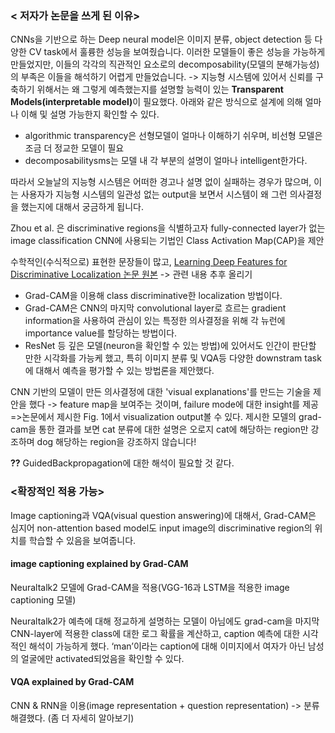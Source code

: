 ### < 저자가 논문을 쓰게 된 이유>
CNNs을 기반으로 하는 Deep neural model은 이미지 분류, object detection 등 다양한 CV task에서 훌륭한 성능을 보여줬습니다. 이러한 모델들이 좋은 성능을 가능하게 만들었지만, 이들의 각각의 직관적인 
요소로의 decomposability(모델의 분해가능성)의 부족은 이들을 해석하기 어렵게 만들었습니다.
-> 지능형 시스템에 있어서 신뢰를 구축하기 위해서는 왜 그렇게 예측했는지를 설명할 능력이 있는 <strong>Transparent Models(interpretable model)</strong>이 필요했다. 
아래와 같은 방식으로 설계에 의해 얼마나 이해 및 설명 가능한지 확인할 수 있다.
-  algorithmic transparency은 선형모델이 얼마나 이해하기 쉬우며, 비선형 모델은 조금 더 정교한 모델이 필요
-  decomposabilitysms는 모델 내 각 부분의 설명이 얼마나 intelligent한가다.

따라서 오늘날의 지능형 시스템은 어떠한 경고나 설명 없이 실패하는 경우가 많으며, 이는 사용자가 지능형 시스템의 일관성 없는 output을 보면서 시스템이 왜 그런 의사결정을 했는지에 대해서 궁금하게 됩니다.

Zhou et al. 은 discriminative regions을 식별하고자 fully-connected layer가 없는 image classification CNN에 사용되는 기법인 Class Activation Map(CAP)을 제안

수학적인(수식적으로) 표현한 문장들이 많고, [Learning Deep Features for Discriminative Localization 논문 원본](https://arxiv.org/pdf/1512.04150.pdf)
-> 관련 내용 추후 올리기

- Grad-CAM을 이용해 class discriminative한 localization 방법이다.
- Grad-CAM은 CNN의 마지막 convolutional layer로 흐르는 gradient information을 사용하여 관심이 있는 특정한 의사결정을 위해 각 뉴런에 importance value를 할당하는 방법이다.
- ResNet 등 깊은 모델(neuron을 확인할 수 있는 방법)에 있어서도 인간이 판단할 만한 시각화를 가능케 했고, 특히 이미지 분류 및 VQA등 다양한 downstram task에 대해서 예측을 평가할 수 있는 방법론을 제안했다.

CNN 기반의 모델이 만든 의사결정에 대한 'visual explanations'를 만드는 기술을 제안을 했다 -> feature map을 보여주는 것이며, failure mode에 대한 insight를 제공 
=>논문에서 제시한 Fig. 1에서 visualization output볼 수 있다. 제시한 모델의 grad-cam을 통한 결과를 보면 cat 분류에 대한 설명은 오로지 cat에 해당하는 region만 강조하며 dog 해당하는 region을 강조하지 않습니다!

<strong>??</strong> GuidedBackpropagation에 대한 해석이 필요할 것 같다.

### <확장적인 적용 가능>
Image captioning과 VQA(visual question answering)에 대해서, Grad-CAM은 심지어 non-attention based model도 input image의 discriminative region의 위치를 학습할 수 있음을 보여줍니다.

#### image captioning explained by Grad-CAM

Neuraltalk2 모델에 Grad-CAM을 적용(VGG-16과 LSTM을 적용한 image captioning 모델)

Neuraltalk2가 예측에 대해 정교하게 설명하는 모델이 아님에도 grad-cam을 마지막 CNN-layer에 적용한 class에 대한 로그 확률을 계산하고, caption 예측에 대한 시각적인 해석이 가능하게 했다.
‘man’이라는 caption에 대해 이미지에서 여자가 아닌 남성의 얼굴에만 activated되었음을 확인할 수 있다.

#### VQA explained by Grad-CAM

CNN & RNN을 이용(image representation + question representation) -> 분류 해결했다.
(좀 더 자세히 알아보기)
